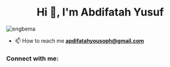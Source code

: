 <h1 align="center">Hi 👋, I'm Abdifatah Yusuf</h1>
<p align="left"> <img src="https://komarev.com/ghpvc/?username=engbema&label=Profile%20views&color=0e75b6&style=flat" alt="engbema" /> </p>

- 📫 How to reach me **apdifatahyousoph@gmail.com**

<h3 align="left">Connect with me:</h3>
<p align="left">
</p>
